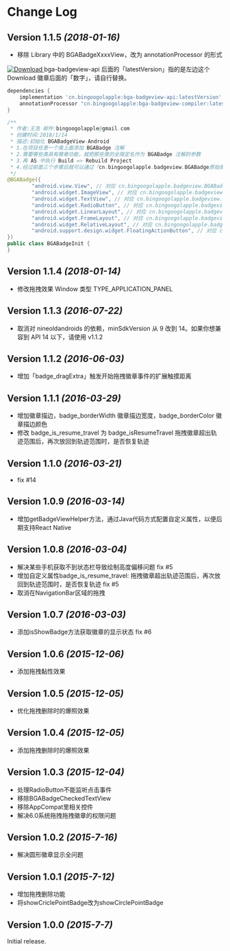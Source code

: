 Change Log
==========

Version 1.1.5 *(2018-01-16)*
----------------------------

- 移除 Library 中的 BGABadgeXxxxView，改为 annotationProcessor 的形式

[ ![Download](https://api.bintray.com/packages/bingoogolapple/maven/bga-badgeview-api/images/download.svg) ](https://bintray.com/bingoogolapple/maven/bga-badgeview-api/_latestVersion) bga-badgeview-api 后面的「latestVersion」指的是左边这个 Download 徽章后面的「数字」，请自行替换。

```groovy
dependencies {
    implementation 'cn.bingoogolapple:bga-badgeview-api:latestVersion'
    annotationProcessor "cn.bingoogolapple:bga-badgeview-compiler:latestVersion"
}
```

```Java
/**
 * 作者:王浩 邮件:bingoogolapple@gmail.com
 * 创建时间:2018/1/14
 * 描述:初始化 BGABadgeView-Android
 * 1.在项目任意一个类上面添加 BGABadge 注解
 * 2.需要哪些类具有徽章功能，就把那些类的全限定名作为 BGABadge 注解的参数
 * 3.再 AS 中执行 Build => Rebuild Project
 * 4.经过前面三个步骤后就可以通过「cn.bingoogolapple.badgeview.BGABadge原始类名」来使用徽章控件了
 */
@BGABadge({
        "android.view.View", // 对应 cn.bingoogolapple.badgeview.BGABadgeFloatingActionButton
        "android.widget.ImageView", // 对应 cn.bingoogolapple.badgeview.BGABadgeImageView
        "android.widget.TextView", // 对应 cn.bingoogolapple.badgeview.BGABadgeFloatingTextView
        "android.widget.RadioButton", // 对应 cn.bingoogolapple.badgeview.BGABadgeRadioButton
        "android.widget.LinearLayout", // 对应 cn.bingoogolapple.badgeview.BGABadgeLinearLayout
        "android.widget.FrameLayout", // 对应 cn.bingoogolapple.badgeview.BGABadgeFrameLayout
        "android.widget.RelativeLayout", // 对应 cn.bingoogolapple.badgeview.BGABadgeRelativeLayout
        "android.support.design.widget.FloatingActionButton", // 对应 cn.bingoogolapple.badgeview.BGABadgeFloatingActionButton
})
public class BGABadgeInit {
}
```

Version 1.1.4 *(2018-01-14)*
----------------------------

- 修改拖拽效果 Window 类型 TYPE_APPLICATION_PANEL

Version 1.1.3 *(2016-07-22)*
----------------------------

- 取消对 nineoldandroids 的依赖，minSdkVersion 从 9 改到 14。如果你想兼容到 API 14 以下，请使用 v1.1.2

Version 1.1.2 *(2016-06-03)*
----------------------------

- 增加「badge_dragExtra」触发开始拖拽徽章事件的扩展触摸距离

Version 1.1.1 *(2016-03-29)*
----------------------------

- 增加徽章描边，badge_borderWidth 徽章描边宽度，badge_borderColor 徽章描边颜色
- 修改 badge_is_resume_travel 为 badge_isResumeTravel 拖拽徽章超出轨迹范围后，再次放回到轨迹范围时，是否恢复轨迹

Version 1.1.0 *(2016-03-21)*
----------------------------

- fix #14

Version 1.0.9 *(2016-03-14)*
----------------------------

- 增加getBadgeViewHelper方法，通过Java代码方式配置自定义属性，以便后期支持React Native

Version 1.0.8 *(2016-03-04)*
----------------------------

- 解决某些手机获取不到状态栏导致绘制高度偏移问题  fix #5
- 增加自定义属性badge_is_resume_travel: 拖拽徽章超出轨迹范围后，再次放回到轨迹范围时，是否恢复轨迹  fix #5
- 取消在NavigationBar区域的拖拽

Version 1.0.7 *(2016-03-03)*
----------------------------

- 添加isShowBadge方法获取徽章的显示状态  fix #6

Version 1.0.6 *(2015-12-06)*
----------------------------

- 添加拖拽黏性效果

Version 1.0.5 *(2015-12-05)*
----------------------------

- 优化拖拽删除时的爆照效果

Version 1.0.4 *(2015-12-05)*
----------------------------

- 添加拖拽删除时的爆照效果

Version 1.0.3 *(2015-12-04)*
----------------------------

- 处理RadioButton不能监听点击事件
- 移除BGABadgeCheckedTextView
- 移除AppCompat里相关控件
- 解决6.0系统拖拽拖拽徽章的权限问题

Version 1.0.2 *(2015-7-16)*
----------------------------

- 解决圆形徽章显示全问题

Version 1.0.1 *(2015-7-12)*
----------------------------

- 增加拖拽删除功能
- 将showCriclePointBadge改为showCirclePointBadge

Version 1.0.0 *(2015-7-7)*
----------------------------

Initial release.